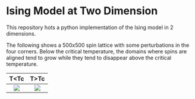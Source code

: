# Ising Model at Two Dimension


This repository hots a python implementation of the Ising model in 2 dimensions.


The following shows a 500x500 spin lattice with some perturbations in the four corners.
Below the critical temperature, the domains where spins are aligned tend to grow while
they tend to disappear above the critical temperature.

|  T<Tc |  T>Tc  |
|:-----:|:------:|
| ![](AnimBelowTc.gif) | ![](AnimAboveTc.gif) |

